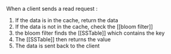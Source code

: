 When a client sends a read request :
1. If the data is in the cache, return the data
2. If the data is not in the cache, check the [[bloom filter]]
3. the bloom filter finds the [[SSTable]] which contains the key
4. The [[SSTable]] then returns the value
5. The data is sent back to the client